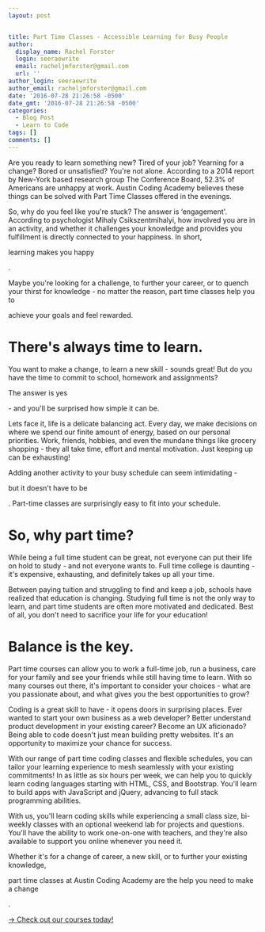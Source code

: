 ```yaml
---
layout: post


title: Part Time Classes - Accessible Learning for Busy People
author:
  display_name: Rachel Forster
  login: seeraewrite
  email: racheljmforster@gmail.com
  url: ''
author_login: seeraewrite
author_email: racheljmforster@gmail.com
date: '2016-07-28 21:26:58 -0500'
date_gmt: '2016-07-28 21:26:58 -0500'
categories:
  - Blog Post
  - Learn to Code
tags: []
comments: []
---
```


<span style="font-weight: 400;">Are you ready to learn something new? Tired of your job? Yearning for a change? Bored or unsatisfied? You're not alone. According to a 2014 report by New-York based research group The Conference Board, 52.3% of Americans are unhappy at work.  Austin Coding Academy believes these things can be solved with Part Time Classes offered in the evenings.

<span style="font-weight: 400;">So, why do you feel like you're stuck? The answer is ‘engagement'. According to psychologist Mihaly Csikszentmihalyi, how involved you are in an activity, and whether it challenges your knowledge and provides you fulfillment is directly connected to your happiness. In short,

<span style="font-weight: 400;">learning makes you happy

<span style="font-weight: 400;">.

<span style="font-weight: 400;">Maybe you're looking for a challenge, to further your career, or to quench your thirst for knowledge - no matter the reason, part time classes help you to

<span style="font-weight: 400;">achieve your goals and feel rewarded.



# There's always time to learn.





<span style="font-weight: 400;">You want to make a change, to learn a new skill - sounds great! But do you have the time to commit to school, homework and assignments?

<span style="font-weight: 400;">The answer is yes

<span style="font-weight: 400;"> - and you'll be surprised how simple it can be.

Lets face it, life is a delicate balancing act. Every day, we make decisions on where we spend our finite amount of energy, based on our personal priorities. Work, friends, hobbies, and even the mundane things like grocery shopping - they all take time, effort and mental motivation. Just keeping up can be exhausting!

<span style="font-weight: 400;">Adding another activity to your busy schedule can seem intimidating -

<span style="font-weight: 400;">but it doesn't have to be

<span style="font-weight: 400;">. Part-time classes are surprisingly easy to fit into your schedule.

# So, why part time?





While being a full time student can be great, not everyone can put their life on hold to study - and not everyone wants to. Full time college is daunting - it's expensive, exhausting, and definitely takes up all your time.

Between paying tuition and struggling to find and keep a job, schools have realized that education is changing. Studying full time is not the only way to learn, and part time students are often more motivated and dedicated. Best of all, you don't need to sacrifice your life for your education!

# Balance is the key.





Part time courses can allow you to work a full-time job, run a business, care for your family and see your friends while still having time to learn. With so many courses out there, it's important to consider your choices - what are you passionate about, and what gives you the best opportunities to grow?

Coding is a great skill to have - it opens doors in surprising places. Ever wanted to start your own business as a web developer? Better understand product development in your existing career? Become an UX aficionado? Being able to code doesn't just mean building pretty websites. It's an opportunity to maximize your chance for success.

With our range of part time coding classes and flexible schedules, you can tailor your learning experience to mesh seamlessly with your existing commitments! In as little as six hours per week, we can help you to quickly learn coding languages starting with HTML, CSS, and Bootstrap. You'll learn to build apps with JavaScript and jQuery, advancing to full stack programming abilities.

With us, you'll learn coding skills while experiencing a small class size, bi-weekly classes with an optional weekend lab for projects and questions. You'll have the ability to work one-on-one with teachers, and they're also available to support you online whenever you need it.

<span style="font-weight: 400;">Whether it's for a change of career, a new skill, or to further your existing knowledge,

<span style="font-weight: 400;">part time classes at Austin Coding Academy are the help you need to make a change

<span style="font-weight: 400;">.

[→ Check out our courses today!](//www.austincodingacademy.com/our-curriculum/?utm_source=Blog&utm_medium=Website%20Clicks&utm_campaign=PartTimeLearningBlog)
